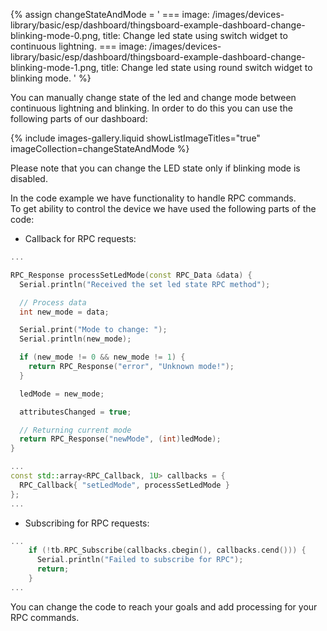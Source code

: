 
{% assign changeStateAndMode = '
    ===
        image: /images/devices-library/basic/esp/dashboard/thingsboard-example-dashboard-change-blinking-mode-0.png,
        title: Change led state using switch widget to continuous lightning.
    ===
        image: /images/devices-library/basic/esp/dashboard/thingsboard-example-dashboard-change-blinking-mode-1.png,
        title: Change led state using round switch widget to blinking mode.
 '
 %}

You can manually change state of the led and change mode between continuous lightning and blinking.
In order to do this you can use the following parts of our dashboard:  

{% include images-gallery.liquid showListImageTitles="true" imageCollection=changeStateAndMode %}
  
Please note that you can change the LED state only if blinking mode is disabled.  

In the code example we have functionality to handle RPC commands.  
To get ability to control the device we have used the following parts of the code:  
- Callback for RPC requests:  
    
```cpp
...

RPC_Response processSetLedMode(const RPC_Data &data) {
  Serial.println("Received the set led state RPC method");

  // Process data
  int new_mode = data;

  Serial.print("Mode to change: ");
  Serial.println(new_mode);

  if (new_mode != 0 && new_mode != 1) {
    return RPC_Response("error", "Unknown mode!");
  }

  ledMode = new_mode;

  attributesChanged = true;

  // Returning current mode
  return RPC_Response("newMode", (int)ledMode);
}

...
const std::array<RPC_Callback, 1U> callbacks = {
  RPC_Callback{ "setLedMode", processSetLedMode }
};
...
```

- Subscribing for RPC requests:  
    
```cpp
...
    if (!tb.RPC_Subscribe(callbacks.cbegin(), callbacks.cend())) {
      Serial.println("Failed to subscribe for RPC");
      return;
    }
...
```

You can change the code to reach your goals and add processing for your RPC commands.  


